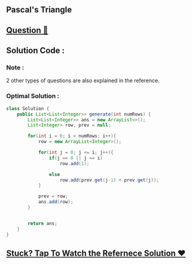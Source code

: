 ## Pascal's Triangle
## [Question 🦋](https://leetcode.com/problems/pascals-triangle/)

## Solution Code :

### Note :
2 other types of questions are also explained in the reference.

### Optimal Solution :
```java
class Solution {
    public List<List<Integer>> generate(int numRows) {
        List<List<Integer>> ans = new ArrayList<>();
        List<Integer> row, prev = null;

        for(int i = 0; i < numRows; i++){
            row = new ArrayList<Integer>();

            for(int j = 0; j <= i; j++){
                if(j == 0 || j == i)
                    row.add(1);

                else
                    row.add(prev.get(j-1) + prev.get(j));
            }

            prev = row;
            ans.add(row);
        }


        return ans;
    }
}
```

## [Stuck? Tap To Watch the Refernece Solution ❤](https://www.youtube.com/watch?v=6FLvhQjZqvM&list=PLgUwDviBIf0rPG3Ictpu74YWBQ1CaBkm2&index=9)

